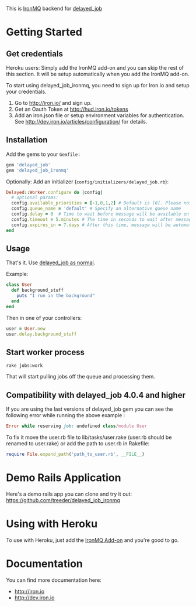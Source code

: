 This is [IronMQ](http://www.iron.io/products/mq) backend for [delayed_job](http://github.com/collectiveidea/delayed_job)

# Getting Started

## Get credentials

Heroku users: Simply add the IronMQ add-on and you can skip the rest of this section. It will be setup
automatically when you add the IronMQ add-on.

To start using delayed_job_ironmq, you need to sign up for Iron.io and setup your credentials.

1. Go to http://iron.io/ and sign up.
2. Get an Oauth Token at http://hud.iron.io/tokens
3. Add an iron.json file or setup environment variables for authentication. See http://dev.iron.io/articles/configuration/ for details.

## Installation

Add the gems to your `Gemfile:`

```ruby
gem 'delayed_job'
gem 'delayed_job_ironmq'
```

Optionally: Add an initializer (`config/initializers/delayed_job.rb`):

```ruby
Delayed::Worker.configure do |config|
  # optional params:
  config.available_priorities = [-1,0,1,2] # Default is [0]. Please note, adding new priorities will slow down picking the next job from queue.  Also note that these priorities must include all priorities of your Delayed Jobs.
  config.queue_name = 'default' # Specify an alternative queue name
  config.delay = 0  # Time to wait before message will be available on the queue
  config.timeout = 5.minutes # The time in seconds to wait after message is taken off the queue, before it is put back on. Delete before :timeout to ensure it does not go back on the queue.
  config.expires_in = 7.days # After this time, message will be automatically removed from the queue.
end
```

## Usage

That's it. Use [delayed_job as normal](http://github.com/collectiveidea/delayed_job).

Example:

```ruby
class User
  def background_stuff
    puts "I run in the background"
  end
end
```

Then in one of your controllers:

```ruby
user = User.new
user.delay.background_stuff
```

## Start worker process

    rake jobs:work

That will start pulling jobs off the queue and processing them.

## Compatibility with delayed_job 4.0.4 and higher

If you are using the last versions of delayed_job gem you can see the following error while running the above example :
```ruby
Error while reserving job: undefined class/module User
```

To fix it move the user.rb file to lib/tasks/user.rake (user.rb should be renamed to user.rake) or add the path to user.rb in Rakefile:
```ruby
require File.expand_path('path_to_user.rb', __FILE__)
```

# Demo Rails Application

Here's a demo rails app you can clone and try it out: https://github.com/treeder/delayed_job_ironmq

# Using with Heroku

To use with Heroku, just add the [IronMQ Add-on](https://addons.heroku.com/iron_mq) and
you're good to go.

# Documentation

You can find more documentation here:

* http://iron.io
* http://dev.iron.io
